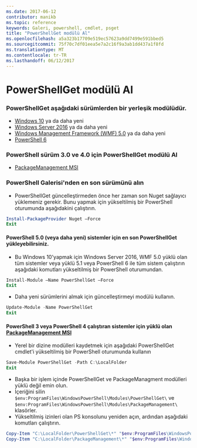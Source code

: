 ```yaml
---
ms.date: 2017-06-12
contributor: manikb
ms.topic: reference
keywords: Galeri, powershell, cmdlet, psget
title: "PowerShellGet modülü Al"
ms.openlocfilehash: a5a323b17709e519ec57623a9dd7499e591bbed5
ms.sourcegitcommit: 75f70c7df01eea5e7a2c16f9a3ab1dd437a1f8fd
ms.translationtype: MT
ms.contentlocale: tr-TR
ms.lasthandoff: 06/12/2017
---
```

<a name="get-powershellget-module"></a>PowerShellGet modülü Al
========================

### <a name="powershellget-is-an-in-box-module-in-the-following-releases"></a>PowerShellGet aşağıdaki sürümlerden bir yerleşik modülüdür.
- [Windows 10](https://www.microsoft.com/en-us/windows/get-windows-10) ya da daha yeni
- [Windows Server 2016](https://technet.microsoft.com/en-us/windows-server-docs/get-started/windows-server-2016) ya da daha yeni
- [Windows Management Framework (WMF) 5.0](https://www.microsoft.com/en-us/download/details.aspx?id=50395) ya da daha yeni
- [PowerShell 6](https://github.com/PowerShell/PowerShell/releases)

### <a name="get-powershellget-module-for-powershell-versions-30-and-40"></a>PowerShell sürüm 3.0 ve 4.0 için PowerShellGet modülü Al
- [PackageManagement MSI](http://go.microsoft.com/fwlink/?LinkID=746217&clcid=0x409) 

### <a name="get-the-latest-version-from-powershell-gallery"></a>PowerShell Galerisi'nden en son sürümünü alın

- PowerShellGet güncelleştirmeden önce her zaman son Nuget sağlayıcı yüklemeniz gerekir. Bunu yapmak için yükseltilmiş bir PowerShell oturumunda aşağıdakini çalıştırın.
```powershell
Install-PackageProvider Nuget –Force
Exit
```

#### <a name="for-systems-with-powershell-50-or-newer-you-can-install-the-latest-powershellget"></a>PowerShell 5.0 (veya daha yeni) sistemler için en son PowerShellGet yükleyebilirsiniz. 
- Bu Windows 10'yapmak için Windows Server 2016, WMF 5.0 yüklü olan tüm sistemler veya yüklü 5.1 veya PowerShell 6 ile tüm sistem çalıştırın aşağıdaki komutları yükseltilmiş bir PowerShell oturumundan.
```powershell
Install-Module –Name PowerShellGet –Force
Exit
```

- Daha yeni sürümlerini almak için güncelleştirmeyi modülü kullanın.
```powershell
Update-Module -Name PowerShellGet
Exit
```

#### <a name="for-systems-running-powershell-3-or-powershell-4-that-have-installed-the-packagemanagement-msihttpgomicrosoftcomfwlinklinkid746217clcid0x409"></a>PowerShell 3 veya PowerShell 4 çalıştıran sistemler için yüklü olan [PackageManagement MSI](http://go.microsoft.com/fwlink/?LinkID=746217&clcid=0x409)

- Yerel bir dizine modülleri kaydetmek için aşağıdaki PowerShellGet cmdlet'i yükseltilmiş bir PowerShell oturumunda kullanın

```powershell
Save-Module PowerShellGet -Path C:\LocalFolder
Exit
```

- Başka bir işlem içinde PowerShellGet ve PackageManagment modülleri yüklü değil emin olun.
- İçeriğini silin `$env:ProgramFiles\WindowsPowerShell\Modules\PowerShellGet\` ve `$env:ProgramFiles\WindowsPowerShell\Modules\PackageManagement\` klasörler.
- Yükseltilmiş izinleri olan PS konsolunu yeniden açın, ardından aşağıdaki komutları çalıştırın.

```powershell
Copy-Item "C:\LocalFolder\PowerShellGet\*" "$env:ProgramFiles\WindowsPowerShell\Modules\PowerShellGet\" -Recurse -Force
Copy-Item "C:\LocalFolder\PackageManagement\*" "$env:ProgramFiles\WindowsPowerShell\Modules\PackageManagement\" -Recurse -Force